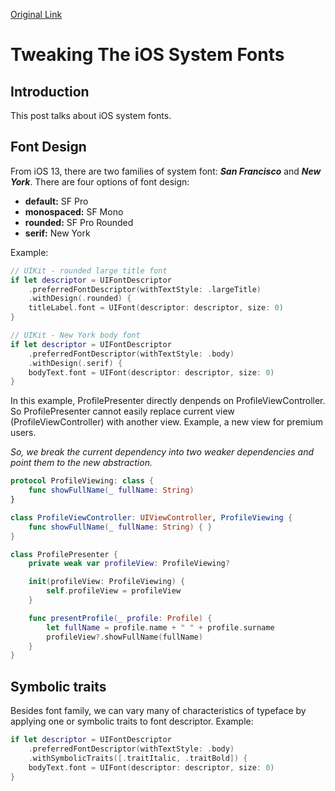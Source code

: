 [Original Link](https://useyourloaf.com/blog/tweaking-the-ios-system-fonts/)

# Tweaking The iOS System Fonts

## Introduction
This post talks about iOS system fonts.

## Font Design
From iOS 13, there are two families of system font: ___San Francisco___ and ___New York___. There are four options of font design:
* __default:__ SF Pro
* __monospaced:__ SF Mono
* __rounded:__ SF Pro Rounded
* __serif:__ New York

Example:
```swift
// UIKit - rounded large title font
if let descriptor = UIFontDescriptor
    .preferredFontDescriptor(withTextStyle: .largeTitle)
    .withDesign(.rounded) {
    titleLabel.font = UIFont(descriptor: descriptor, size: 0)
}

// UIKit - New York body font
if let descriptor = UIFontDescriptor
    .preferredFontDescriptor(withTextStyle: .body)
    .withDesign(.serif) {
    bodyText.font = UIFont(descriptor: descriptor, size: 0)
}
```

In this example, ProfilePresenter directly denpends on ProfileViewController. So ProfilePresenter cannot easily replace current view (ProfileViewController) with another view.
Example, a new view for premium users.

_So, we break the current dependency into two weaker dependencies and point them to the new abstraction._
```swift
protocol ProfileViewing: class {
    func showFullName(_ fullName: String)
}

class ProfileViewController: UIViewController, ProfileViewing {
    func showFullName(_ fullName: String) { }
}

class ProfilePresenter {
    private weak var profileView: ProfileViewing?

    init(profileView: ProfileViewing) {
        self.profileView = profileView
    }

    func presentProfile(_ profile: Profile) {
        let fullName = profile.name + " " + profile.surname
        profileView?.showFullName(fullName)
    }
}
```
## Symbolic traits
Besides font family, we can vary many of characteristics of typeface by applying one or symbolic traits to font descriptor.
Example:
```swift
if let descriptor = UIFontDescriptor
    .preferredFontDescriptor(withTextStyle: .body)
    .withSymbolicTraits([.traitItalic, .traitBold]) {
    bodyText.font = UIFont(descriptor: descriptor, size: 0)
}
```